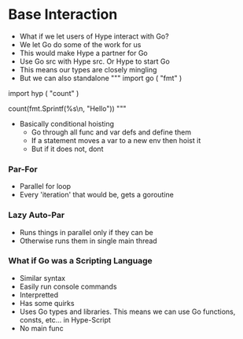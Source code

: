 # Base Interaction
- What if we let users of Hype interact with Go?
- We let Go do some of the work for us
- This would make Hype a partner for Go
- Use Go src with Hype src. Or Hype to start Go
- This means our types are closely mingling
- But we can also standalone
"""
import go (
    "fmt"
)

import hyp (
    "count"
)

count(fmt.Sprintf(%s\n, "Hello"))
"""

- Basically conditional hoisting
    - Go through all func and var defs and define them
    - If a statement moves a var to a new env then hoist it
    - But if it does not, dont

### Par-For
- Parallel for loop
- Every 'iteration' that would be, gets a goroutine

### Lazy Auto-Par
- Runs things in parallel only if they can be
- Otherwise runs them in single main thread

### What if Go was a Scripting Language
- Similar syntax
- Easily run console commands
- Interpretted
- Has some quirks
- Uses Go types and libraries. This means we can use Go functions, consts, etc... in Hype-Script
- No main func